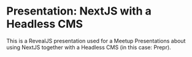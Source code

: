 # Presentation: NextJS with a Headless CMS

This is a RevealJS presentation used for a Meetup Presentations about using NextJS together with a Headless CMS (in this case: Prepr).
